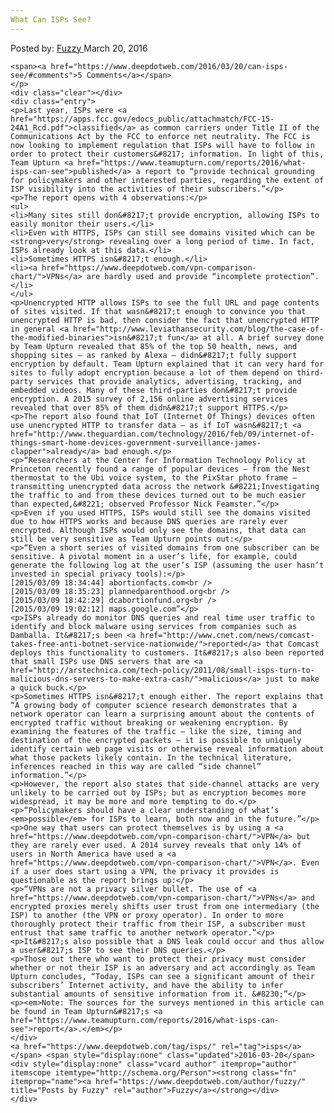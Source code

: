 ```yaml
---
What Can ISPs See?
---
```

<article class="post-listing post-13525 post type-post status-publish format-standard has-post-thumbnail hentry  tag-isps">
    <div class="post-inner">
        <span>Posted by: <a href="https://www.deepdotweb.com/author/fuzzy/" title="">Fuzzy </a></span>
    <span>March 20, 2016</span>
    
    <span><a href="https://www.deepdotweb.com/2016/03/20/can-isps-see/#comments">5 Comments</a></span>
    </p>
    <div class="clear"></div>
    <div class="entry">
    <p>Last year, ISPs were <a href="https://apps.fcc.gov/edocs_public/attachmatch/FCC-15-24A1_Rcd.pdf">classified</a> as common carriers under Title II of the Communications Act by the FCC to enforce net neutrality. The FCC is now looking to implement regulation that ISPs will have to follow in order to protect their customers&#8217; information. In light of this, Team Upturn <a href="https://www.teamupturn.com/reports/2016/what-isps-can-see">published</a> a report to “provide technical grounding for policymakers and other interested parties, regarding the extent of ISP visibility into the activities of their subscribers.”</p>
    <p>The report opens with 4 observations:</p>
    <ul>
    <li>Many sites still don&#8217;t provide encryption, allowing ISPs to easily monitor their users.</li>
    <li>Even with HTTPS, ISPs can still see domains visited which can be <strong>very</strong> revealing over a long period of time. In fact, ISPs already look at this data.</li>
    <li>Sometimes HTTPS isn&#8217;t enough.</li>
    <li><a href="https://www.deepdotweb.com/vpn-comparison-chart/">VPNs</a> are hardly used and provide “incomplete protection”.</li>
    </ul>
    <p>Unencrypted HTTP allows ISPs to see the full URL and page contents of sites visited. If that wasn&#8217;t enough to convince you that unencrypted HTTP is bad, then consider the fact that unencrypted HTTP in general <a href="http://www.leviathansecurity.com/blog/the-case-of-the-modified-binaries">isn&#8217;t fun</a> at all. A brief survey done by Team Upturn revealed that 85% of the top 50 health, news, and shopping sites – as ranked by Alexa – didn&#8217;t fully support encryption by default. Team Upturn explained that it can very hard for sites to fully adopt encryption because a lot of them depend on third-party services that provide analytics, advertising, tracking, and embedded videos. Many of these third-parties don&#8217;t provide encryption. A 2015 survey of 2,156 online advertising services revealed that over 85% of them didn&#8217;t support HTTPS.</p>
    <p>The report also found that IoT (Internet Of Things) devices often use unencrypted HTTP to transfer data – as if IoT wasn&#8217;t <a href="http://www.theguardian.com/technology/2016/feb/09/internet-of-things-smart-home-devices-government-surveillance-james-clapper">already</a> bad enough.</p>
    <p>“Researchers at the Center for Information Technology Policy at Princeton recently found a range of popular devices — from the Nest thermostat to the Ubi voice system, to the PixStar photo frame — transmitting unencrypted data across the network &#8221;Investigating the traffic to and from these devices turned out to be much easier than expected,&#8221; observed Professor Nick Feamster.”</p>
    <p>Even if you used HTTPS, ISPs would still see the domains visited due to how HTTPS works and because DNS queries are rarely ever encrypted. Although ISPs would only see the domains, that data can still be very sensitive as Team Upturn points out:</p>
    <p>“Even a short series of visited domains from one subscriber can be sensitive. A pivotal moment in a user’s life, for example, could generate the following log at the user’s ISP (assuming the user hasn’t invested in special privacy tools):</p>
    [2015/03/09 18:34:44] abortionfacts.com<br />
    [2015/03/09 18:35:23] plannedparenthood.org<br />
    [2015/03/09 18:42:29] dcabortionfund.org<br />
    [2015/03/09 19:02:12] maps.google.com”</p>
    <p>ISPs already do monitor DNS queries and real time user traffic to identify and block malware using services from companies such as Damballa. It&#8217;s been <a href="http://www.cnet.com/news/comcast-takes-free-anti-botnet-service-nationwide/">reported</a> that Comcast deploys this functionality to customers. It&#8217;s also been reported that small ISPs use DNS servers that are <a href="http://arstechnica.com/tech-policy/2011/08/small-isps-turn-to-malicious-dns-servers-to-make-extra-cash/">malicious</a> just to make a quick buck.</p>
    <p>Sometimes HTTPS isn&#8217;t enough either. The report explains that “A growing body of computer science research demonstrates that a network operator can learn a surprising amount about the contents of encrypted traffic without breaking or weakening encryption. By examining the features of the traffic — like the size, timing and destination of the encrypted packets — it is possible to uniquely identify certain web page visits or otherwise reveal information about what those packets likely contain. In the technical literature, inferences reached in this way are called “side channel” information.”</p>
    <p>However, the report also states that side-channel attacks are very unlikely to be carried out by ISPs; but as encryption becomes more widespread, it may be more and more tempting to do.</p>
    <p>“Policymakers should have a clear understanding of what’s <em>possible</em> for ISPs to learn, both now and in the future.”</p>
    <p>One way that users can protect themselves is by using a <a href="https://www.deepdotweb.com/vpn-comparison-chart/">VPN</a> but they are rarely ever used. A 2014 survey reveals that only 14% of users in North America have used a <a href="https://www.deepdotweb.com/vpn-comparison-chart/">VPN</a>. Even if a user does start using a VPN, the privacy it provides is questionable as the report brings up:</p>
    <p>“VPNs are not a privacy silver bullet. The use of <a href="https://www.deepdotweb.com/vpn-comparison-chart/">VPNs</a> and encrypted proxies merely shifts user trust from one intermediary (the ISP) to another (the VPN or proxy operator). In order to more thoroughly protect their traffic from their ISP, a subscriber must entrust that same traffic to another network operator.”</p>
    <p>It&#8217;s also possible that a DNS leak could occur and thus allow a user&#8217;s ISP to see their DNS queries.</p>
    <p>Those out there who want to protect their privacy must consider whether or not their ISP is an adversary and act accordingly as Team Upturn concludes, “Today, ISPs can see a significant amount of their subscribers’ Internet activity, and have the ability to infer substantial amounts of sensitive information from it. &#8230;”</p>
    <p><em>Note: The sources for the surveys mentioned in this article can be found in Team Upturn&#8217;s <a href="https://www.teamupturn.com/reports/2016/what-isps-can-see">report</a>.</em></p>
    </div>
    <a href="https://www.deepdotweb.com/tag/isps/" rel="tag">isps</a></span> <span style="display:none" class="updated">2016-03-20</span>
    <div style="display:none" class="vcard author" itemprop="author" itemscope itemtype="http://schema.org/Person"><strong class="fn" itemprop="name"><a href="https://www.deepdotweb.com/author/fuzzy/" title="Posts by Fuzzy" rel="author">Fuzzy</a></strong></div>
    </div>
</article>

